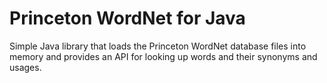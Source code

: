 # Princeton WordNet for Java

Simple Java library that loads the Princeton WordNet database files into memory and provides an API for looking up 
words and their synonyms and usages.
